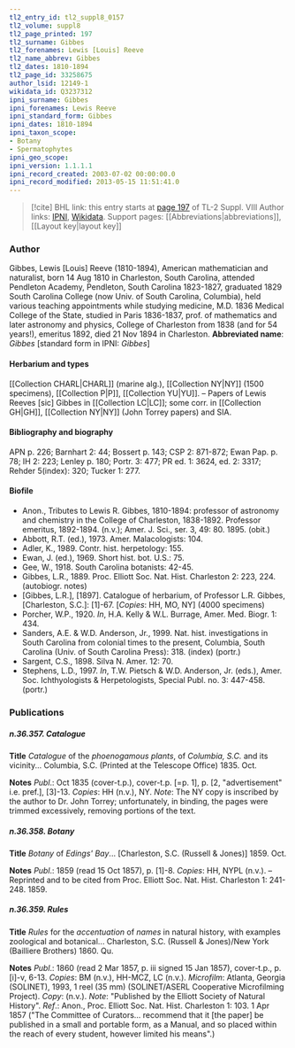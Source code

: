 ```yaml
---
tl2_entry_id: tl2_suppl8_0157
tl2_volume: suppl8
tl2_page_printed: 197
tl2_surname: Gibbes
tl2_forenames: Lewis [Louis] Reeve
tl2_name_abbrev: Gibbes
tl2_dates: 1810-1894
tl2_page_id: 33258675
author_lsid: 12149-1
wikidata_id: Q3237312
ipni_surname: Gibbes
ipni_forenames: Lewis Reeve
ipni_standard_form: Gibbes
ipni_dates: 1810-1894
ipni_taxon_scope: 
- Botany
- Spermatophytes
ipni_geo_scope: 
ipni_version: 1.1.1.1
ipni_record_created: 2003-07-02 00:00:00.0
ipni_record_modified: 2013-05-15 11:51:41.0
---
```


> [!cite] BHL link: this entry starts at [page 197](https://www.biodiversitylibrary.org/page/33258675) of TL-2 Suppl. VIII
> Author links: [IPNI](https://www.ipni.org/a/12149-1), [Wikidata](https://www.wikidata.org/wiki/Q3237312). Support pages: [[Abbreviations|abbreviations]], [[Layout key|layout key]]

### Author

Gibbes, Lewis \[Louis\] Reeve (1810-1894), American mathematician and naturalist, born 14 Aug 1810 in Charleston, South Carolina, attended Pendleton Academy, Pendleton, South Carolina 1823-1827, graduated 1829 South Carolina College (now Univ. of South Carolina, Columbia), held various teaching appointments while studying medicine, M.D. 1836 Medical College of the State, studied in Paris 1836-1837, prof. of mathematics and later astronomy and physics, College of Charleston from 1838 (and for 54 years!), emeritus 1892, died 21 Nov 1894 in Charleston. 
**Abbreviated name**: *Gibbes* \[standard form in IPNI: *Gibbes*\]

#### Herbarium and types

[[Collection CHARL|CHARL]] (marine alg.), [[Collection NY|NY]] (1500 specimens), [[Collection P|P]], [[Collection YU|YU]]. – Papers of Lewis Reeves \[sic\] Gibbes in [[Collection LC|LC]]; some corr. in [[Collection GH|GH]], [[Collection NY|NY]] (John Torrey papers) and SIA.

#### Bibliography and biography

APN p. 226; Barnhart 2: 44; Bossert p. 143; CSP 2: 871-872; Ewan Pap. p. 78; IH 2: 223; Lenley p. 180; Portr. 3: 477; PR ed. 1: 3624, ed. 2: 3317; Rehder 5(index): 320; Tucker 1: 277.

#### Biofile

- Anon., Tributes to Lewis R. Gibbes, 1810-1894: professor of astronomy and chemistry in the College of Charleston, 1838-1892. Professor emeritus, 1892-1894. (n.v.); Amer. J. Sci., ser. 3, 49: 80. 1895. (obit.)
- Abbott, R.T. (ed.), 1973. Amer. Malacologists: 104.
- Adler, K., 1989. Contr. hist. herpetology: 155.
- Ewan, J. (ed.), 1969. Short hist. bot. U.S.: 75.
- Gee, W., 1918. South Carolina botanists: 42-45.
- Gibbes, L.R., 1889. Proc. Elliott Soc. Nat. Hist. Charleston 2: 223, 224. (autobiogr. notes)
- \[Gibbes, L.R.\], \[1897\]. Catalogue of herbarium, of Professor L.R. Gibbes, \[Charleston, S.C.\]: \[1\]-67. \[*Copies*: HH, MO, NY\] (4000 specimens)
- Porcher, W.P., 1920. *In*, H.A. Kelly & W.L. Burrage, Amer. Med. Biogr. 1: 434.
- Sanders, A.E. & W.D. Anderson, Jr., 1999. Nat. hist. investigations in South Carolina from colonial times to the present, Columbia, South Carolina (Univ. of South Carolina Press): 318. (index) (portr.)
- Sargent, C.S., 1898. Silva N. Amer. 12: 70.
- Stephens, L.D., 1997. *In*, T.W. Pietsch & W.D. Anderson, Jr. (eds.), Amer. Soc. Ichthyologists & Herpetologists, Special Publ. no. 3: 447-458. (portr.)

### Publications

##### n.36.357. Catalogue

**Title**
*Catalogue* of the *phoenogamous plants*, of *Columbia, S.C.* and its vicinity... Columbia, S.C. (Printed at the Telescope Office) 1835. Oct.

**Notes**
*Publ*.: Oct 1835 (cover-t.p.), cover-t.p. \[=p. 1\], p. \[2, "advertisement" i.e. pref.\], \[3\]-13.
*Copies*: HH (n.v.), NY.
*Note*: The NY copy is inscribed by the author to Dr. John Torrey; unfortunately, in binding, the pages were trimmed excessively, removing portions of the text.

##### n.36.358. Botany

**Title**
*Botany* of *Edings' Bay*... \[Charleston, S.C. (Russell & Jones)\] 1859. Oct.

**Notes**
*Publ*.: 1859 (read 15 Oct 1857), p. \[1\]-8. *Copies*: HH, NYPL (n.v.). – Reprinted and to be cited from Proc. Elliott Soc. Nat. Hist. Charleston 1: 241-248. 1859.

##### n.36.359. Rules

**Title**
*Rules* for the *accentuation* of *names* in natural history, with examples zoological and botanical... Charleston, S.C. (Russell & Jones)/New York (Bailliere Brothers) 1860. Qu.

**Notes**
*Publ*.: 1860 (read 2 Mar 1857, p. iii signed 15 Jan 1857), cover-t.p., p. \[i\]-v, 6-13. *Copies*: BM (n.v.), HH-MCZ, LC (n.v.). *Microfilm*: Atlanta, Georgia (SOLINET), 1993, 1 reel (35 mm) (SOLINET/ASERL Cooperative Microfilming Project). *Copy*: (n.v.).
*Note*: "Published by the Elliott Society of Natural History".
*Ref*.: Anon., Proc. Elliott Soc. Nat. Hist. Charleston 1: 103. 1 Apr 1857 ("The Committee of Curators... recommend that it \[the paper\] be published in a small and portable form, as a Manual, and so placed within the reach of every student, however limited his means".)

